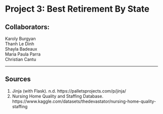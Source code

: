 # Project 3: Best Retirement By State

## Collaborators:<br>
Karoly Burgyan<br>
Thanh Le Dinh<br>
Shayla Badeaux<br>
Maria Paula Parra<br>
Christian Cantu<br>

---
## Sources
<ol>
    <li>Jinja (with Flask). n.d. https://palletsprojects.com/p/jinja/</li>
    <li>Nursing Home Quality and Staffing Database. https://www.kaggle.com/datasets/thedevastator/nursing-home-quality-staffing</li>
</ol>
